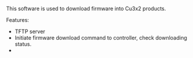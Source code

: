 This software is used to download firmware into Cu3x2 products.

Features:

- TFTP server
- Initiate firmware download command to controller, check downloading status.
-
